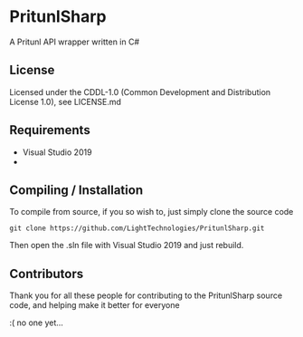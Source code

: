 # PritunlSharp
A Pritunl API wrapper written in C#

## License
Licensed under the CDDL-1.0 (Common Development and Distribution License 1.0), see LICENSE.md

## Requirements
- Visual Studio 2019
- 
## Compiling / Installation
To compile from source, if you so wish to, just simply clone the source code

```
git clone https://github.com/LightTechnologies/PritunlSharp.git
```

Then open the .sln file with Visual Studio 2019 and just rebuild.

## Contributors
Thank you for all these people for contributing to the PritunlSharp source code, and helping make it better for everyone

:( no one yet...

